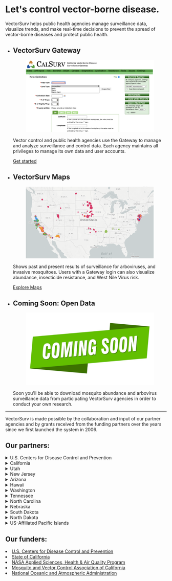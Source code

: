 
<div class="grid-container2">
    <div class= "box2">
        <h1>  Let's control vector-borne disease.
        </h1>
        <p>
            VectorSurv helps public health agencies manage surveillance data, visualize trends, and make real-time decisions to prevent the spread of vector-borne diseases and protect public health.
        </p>
    </div>
    <!-- <div class= "box2">
         <figure>
          <img src="/assets/images/maps2.png" alt="VectorSurv Maps">
        </figure>
    </div> -->
</div>


  <section class="breweries" id="breweries">
    <ul>
      <li>
        <h2>
            VectorSurv Gateway
        </h2>
        <figure>
          <img src="/assets/images/gateway3.png" alt="VectorSurv Gateway">
        </figure>
        <p>
          Vector control and public health agencies use the Gateway to manage and analyze surveillance and control data. Each agency maintains all privileges to manage its own data and user accounts. 
        </p>
        <!-- <div class="new-button"> 
            <a class="linkclass" href="https://vectorsurv.org/starting/">Learn more</a><br>
        </div> -->
        <div class="new-button"> 
            <a class="linkclass" href="https://vectorsurv.org/starting/">Get started</a><br>
        </div>
      </li>
      <li>
        <h2>
            VectorSurv Maps
        </h2>
        <figure>
          <img src="/assets/images/maps3.png" alt="VectorSurv Maps">
        </figure>
        <p>
          Shows past and present results of surveillance for arboviruses, and invasive mosquitoes. Users with a Gateway login can also visualize abundance, insecticide resistance, and West Nile Virus risk.
        </p>
         <div class="new-button"> 
            <a class="linkclass" href="https://maps.vectorsurv.org//">Explore Maps</a><br>
        </div>
      </li>
      <li>
         <h2>
            Coming Soon: Open Data
        </h2>       
        <figure>
          <img src="/assets/images/comingsoon3.png" alt="Coming Soon">
        </figure>
            <p>
            Soon you'll be able to download mosquito abundance and arbovirus surveillance data from participating VectorSurv agencies in order to conduct your own research.  
            </p>
      </li>
    </ul>
  </section>

<div class="padding">
    <hr>
</div>
<div class="grid-container3">
    <div class= "box3">
            <p>
                VectorSurv is made possible by the collaboration and input of our partner agencies and by grants received from the funding partners over the years since we first launched the system in 2006.
            </p>
    </div>
</div>


<div class="grid-container">
    <div class= "box">
        <h2> Our partners: </h2>
        <article>
            <details>
                <summary>U.S. Centers for Disease Control and Prevention</summary>
                <p>
                    <li>
                        <a href="https://www.cdc.gov/ncezid/dvbd/index.html" target="_blank">CDC, Division of Vector-Borne Diseases</a>
                    </li>
                    <li>
                        <a href="https://wwwn.cdc.gov/arbonet/maps/ADB_Diseases_Map/index.html" target="_blank">ArboNet Disease Maps</a>
                    </li>
                </p>
            </details>
            <details>
                <summary>California</summary>
                <p>
                    <li>
                    <a href="https://www.cdph.ca.gov/Programs/CID/DCDC/Pages/VBDS.aspx" target="_blank">California Department of Public Health, Vector-Borne Disease Section</a><br>
                </li>
                <li>
                    <a href="https://westnile.ca.gov" target="_blank">California West Nile virus Website</a><br>
                </li>
                <li>
                    <a href="https://www.mvcac.org/" target="_blank">Mosquito and Vector Control Association of California</a>
                </li>
                <li>
                    <a href="http://www.arcgis.com/home/webmap/viewer.html?webmap=604a0fe9f2b74e98a53b53d192b2ac67&extent=-131.4442,32.5803,-108.7025,41.6862" target="_blank">Locations of mosquito control agencies</a>
                </li>
                <li>
                    <a href="https://docs.google.com/forms/d/1jyV6n-36iMzWN7dYjb_7xia0aAaxnVE0qyJehWzVWwQ/edit" target="_blank">California surveillance data request form</a>
                </li>
                </p>
            </details>
            <details>
                <summary>Utah</summary>
                <p>
                <li>
                    <a href="https://epi.health.utah.gov/animal-insect-related/" target="_blank" href="#">Utah Department of Health</a>
                </li>
                <li>
                    <a href="https://www.umaa.org/" target="_blank">Utah Mosquito Abatement Association</a>
                </li>
                </p>
            </details>
            <details>
                <summary>New Jersey</summary>
                <p>
                <li>
                    <a href="https://www.nj.gov/health/cd/statistics/arboviral-stats/" target="_blank">New Jersey Department of Health Vector-borne Surveillance Reports</a><br>
                </li>
                <li>
                    <a href="https://vectorbio.rutgers.edu/reports/mosquito/" target="_blank">New Jersey Adult Mosquito Surveillance Reports</a>
                </li>
                <li>
                    <a href="https://www.mvcac.org/" target="_blank">Mosquito and Vector Control Association of California</a>
                </li>
                </p>
            </details>
            <details>
                <summary>Arizona</summary>
                <p>
                <li>
                    <a href="https://www.azdhs.gov/preparedness/epidemiology-disease-control/vector-borne-zoonotic-diseases/index.php" target="_blank">Arizona Department of Health Services</a>
                </li>
                </p>
            </details>
            <details>
                <summary>Hawaii</summary>
                <p>
                <li>
                    <a href="https://health.hawaii.gov/docd/disease_listing/arboviral-disease/" target="_blank">Hawaii State Department of Health</a>
                </li>
                </p>
            </details>
            <details>
                <summary>Washington</summary>
                <p>
                <li>
                    <a href="https://doh.wa.gov/community-and-environment/pests/mosquitoes" target="_blank">Washington State Department of Health</a>
                </li>
                </p>
            </details>
            <details>
                <summary>Tennessee</summary>
                <p>
                <li>
                    <a href="https://www.tn.gov/health/cedep/vector-borne-diseases.html" target="_blank">Tennessee Department of Health</a>
                </li>
                </p>
            </details>
            <details>
                <summary>North Carolina</summary>
                <p>
                <li>
                    <a href="https://epi.dph.ncdhhs.gov/cd/diseases/arbo.html" target="_blank">North Carolina Department of Health and Human Services</a>
                </li>
                </p>
            </details>
            <details>
                <summary>Nebraska</summary>
                <p>
                <li>
                    <a href="https://dhhs.ne.gov/Pages/West-Nile-Virus-Data.aspx" target="_blank">Nebraska Department of Health and Human Services</a>
                </li>
                </p>
            </details>
            <details>
                <summary>South Dakota</summary>
                <p>
                <li>
                    <a href="https://doh.sd.gov/diseases/infectious/wnv/" target="_blank">South Dakota Department of Health</a>
                </li>
                </p>
            </details>
            <details>
                <summary>North Dakota</summary>
                <p>
                <li>
                    <a href="https://www.health.nd.gov/wnv/west-nile-virus-about" target="_blank">North Dakota Department of Health</a>
                </li>
                </p>
            </details>
            <details>
                <summary>US-Affiliated Pacific Islands</summary>
                <p>
                <li>
                    <a href="https://www.pihoa.org/" target="_blank">Pacific Island Health Officers Association</a>
                </li>
                <li>
                    Guam
                </li>
                <li>
                    Republic of Palau
                </li>
                <li>
                    Commonwealth of the Northern Mariana Islands
                </li>
                <li>
                    Federated States of Micronesia
                </li>
                <li>
                    Republic of the Marshall Islands
                </li>
                </p>
            </details>
        </article>
    </div>
    <div class= "box">
        <h2> 
            Our funders: 
        </h2>
        <li>
            <a class="linkclass" href="https://www.cdc.gov/ncezid/dvbd/index.html" target="_blank">U.S. Centers for Disease Control and Prevention</a>
        </li>
        <li>
            <a class="linkclass" href="https://www.ca.gov/" target="_blank">State of California</a>
        </li>
        <li>
            <a class="linkclass" href="https://appliedsciences.nasa.gov/what-we-do/health-air-quality" target="_blank">NASA Applied Sciences, Health & Air Quality Program</a>
        </li>
        <li>
            <a class="linkclass" href="https://www.mvcac.org/" target="_blank">Mosquito and Vector Control Association of California</a>
        </li>
        <li>
            <a class="linkclass" href="https://www.noaa.gov/" target="_blank">National Oceanic and Atmospheric Administration</a>
        </li>
    </div>
</div>
